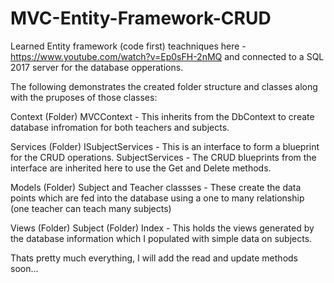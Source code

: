 # MVC-Entity-Framework-CRUD
Learned Entity framework (code first) teachniques here - https://www.youtube.com/watch?v=Ep0sFH-2nMQ and connected to a SQL 2017 server for the database opperations.

The following demonstrates the created folder structure and classes along with the pruposes of those classes:

Context (Folder)
  MVCContext - This inherits from the DbContext to create database infromation for both teachers and subjects.

Services (Folder)
  ISubjectServices - This is an interface to form a blueprint for the CRUD operations.
  SubjectServices -  The CRUD blueprints from the interface are inherited here to use the Get and Delete methods.

Models (Folder)
  Subject and Teacher classses - These create the data points which are fed into the database using a one to many relationship (one teacher can teach many subjects)

Views (Folder)
  Subject (Folder)
    Index - This holds the views generated by the database information which I populated with simple data on subjects.

Thats pretty much everything, I will add the read and update methods soon...
